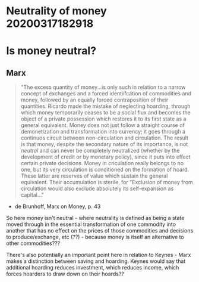 Neutrality of money 20200317182918
==================================



# Is money neutral?

## Marx
>"The excess quantity of money...is only such in relation to a narrow concept of exchanges and a forced identiifcation of commodities and money, followed by an equally forced contraposition of their quantities. Ricardo made the mistake of neglecting hoarding, through which money temporarily ceases to be a social flux and becomes the object of a private possession which restores it to its first state as a general equivalent. Money does not just follow a straight course of demonetization and transformation into currency; it goes through a continuos circuit between non-circulation and circulation. The result is that money, despite the secondary nature of its importance, is not *neutral* and can never be completely neutralized (whether by the development of credit or by monetary policy), since it puts into effect certain private decisions. Money in criculation really belongs to no one, but its very circulation is conditioned on the formation of hoard. These latter are reserves of value which sustain the general equivalent. Their accumulation is sterile, for "Exclusion of money from circulation would also exclude absolutely its self-expansion as capital..."

- de Brunhoff, Marx on Money, p. 43

So here money isn't neutral - where neutrality is defined as being a state moved through in the essential transformation of one commodity into another that has no effect on the prices of those commodities and decisions to produce/exchange, etc (??) - because money is itself an alternative to other commodities???

There's also potentially an important point here in relation to Keynes - Marx makes a distinction between saving and hoarding. Keynes would say that additional hoarding reduces investment, which reduces income, which forces hoarders to draw down on their hoards??